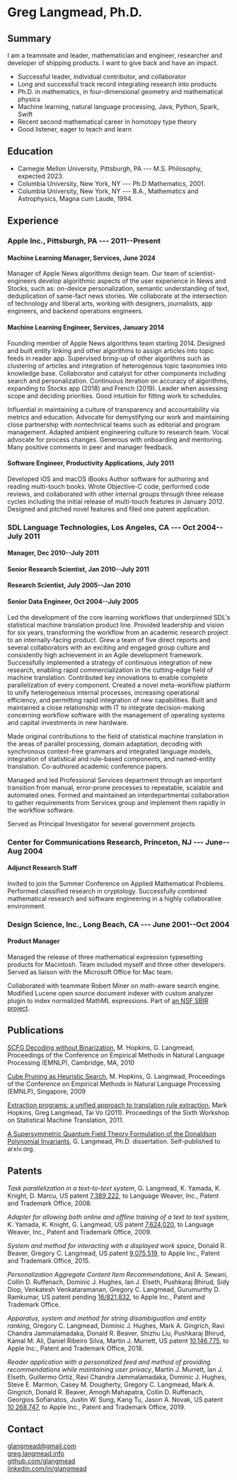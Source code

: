 # Greg Langmead, Ph.D.

## Summary

I am a teammate and leader, mathematician and engineer, researcher and
developer of shipping products. I want to give back and have an impact.

* Successful leader, individual contributor, and collaborator
* Long and successful track record integrating research into products
* Ph.D. in mathematics, in four-dimensional geometry and mathematical
physics
* Machine learning, natural language processing, Java, Python, Spark,
Swift
* Recent second mathematical career in homotopy type theory
* Good listener, eager to teach and learn

## Education

* Carnegie Mellon University, Pittsburgh, PA --- M.S. Philosophy, expected 2023.
* Columbia University, New York, NY --- Ph.D Mathematics, 2001.
* Columbia University, New York, NY --- B.A., Mathematics and Astrophysics, Magna cum Laude, 1994.

## Experience

### **Apple Inc., Pittsburgh, PA --- 2011--Present** 

#### Machine Learning Manager, Services, June 2024

Manager of Apple News algorithms design team. Our team of scientist-engineers
develop algorithmic aspects of the user experience in News and Stocks, such as:
on-device personalization, semantic understanding of text, deduplication of 
same-fact news stories. We collaborate at the intersection of technology and
liberal arts, working with designers, journalists, app engineers, and backend 
operations engineers.


#### Machine Learning Engineer, Services, January 2014

Founding member of Apple News algorithms team starting 2014. Designed
and built entity linking and other algorithms to assign articles into
topic feeds in reader app. Supervised bring-up of other algorithms such
as clustering of articles and integration of heterogenous topic
taxonomies into knowledge base. Collaborator and catalyst for other
components including search and personalization. Continuous iteration on
accuracy of algorithms, expanding to Stocks app (2018) and French
(2019). Leader when assessing scope and deciding priorities. Good
intuition for fitting work to schedules.

Influential in maintaining a culture of transparency and accountability
via metrics and education. Advocate for demystifying our work and
maintaining close partnership with nontechnical teams such as editorial
and program management. Adapted ambient engineering culture to research
team. Vocal advocate for process changes. Generous with onboarding and
mentoring. Many positive comments in peer and manager feedback.

#### Software Engineer, Productivity Applications, July 2011

Developed iOS and macOS iBooks Author software for authoring and reading multi-touch
books. Wrote Objective-C code, performed code reviews, and collaborated
with other internal groups through three release cycles including the
initial release of multi-touch features in January 2012. Designed and
pitched novel features and filed one patent application.

### **SDL Language Technologies, Los Angeles, CA --- Oct 2004--July 2011** 

#### Manager, Dec 2010--July 2011 

#### Senior Research Scientist, Jan 2010--July 2011 

#### Research Scientist, July 2005--Jan 2010 

#### Senior Data Engineer, Oct 2004--July 2005

Led the development of the core learning workflows that underpinned
SDL's statistical machine translation product line.
Provided leadership and vision for six years, transforming the workflow
from an academic research project to an internally-facing product. Grew
a team of five direct reports and several collaborators with an exciting
and engaged group culture and consistently high achievement in an Agile
development framework. Successfully implemented a strategy of continuous
integration of new research, enabling rapid commercialization in the
cutting-edge field of machine translation. Contributed key innovations
to enable complete parallelization of every component. Created a novel
meta-workflow platform to unify heterogeneous internal processes,
increasing operational efficiency, and permitting rapid integration of
new capabilities. Built and maintained a close relationship with IT to
integrate decision-making concerning workflow software with the
management of operating systems and capital investments in new hardware.

Made original contributions to the field of statistical machine
translation in the areas of parallel processing, domain adaptation,
decoding with synchronous context-free grammars and integrated language
models, integration of statistical and rule-based components, and
named-entity translation. Co-authored academic conference papers.

Managed and led Professional Services department through an important
transition from manual, error-prone processes to repeatable, scalable
and automated ones. Formed and maintained an interdepartmental
collaboration to gather requirements from Services group and implement
them rapidly in the workflow software.

Served as Principal Investigator for several government projects.

### **Center for Communications Research, Princeton, NJ --- June--Aug 2004**

#### Adjunct Research Staff

Invited to join the Summer Conference on Applied Mathematical Problems.
Performed classified research in cryptology. Successfully combined
mathematical research and software engineering in a highly collaborative
environment.

### **Design Science, Inc., Long Beach, CA --- June 2001--Oct 2004**

#### Product Manager

Managed the release of three mathematical expression typesetting
products for Macintosh. Team included myself and three other developers.
Served as liaison with the Microsoft Office for Mac team.

Collaborated with teammate Robert Miner on math-aware search engine.
Modified Lucene open source document indexer with custom analyzer plugin
to index normalized MathML expressions. Part of [an NSF SBIR
project](https://www.sbir.gov/sbirsearch/detail/145099).

## Publications

[SCFG Decoding without
Binarization](https://aclanthology.org/D10-1063/), M.
Hopkins, G. Langmead, Proceedings of the Conference on Empirical Methods
in Natural Language Processing (EMNLP), Cambridge, MA, 2010

[Cube Pruning as Heuristic
Search](https://aclanthology.org/D09-1007/), M. Hopkins,
G. Langmead, Proceedings of the Conference on Empirical Methods in
Natural Language Processing (EMNLP), Singapore, 2009

[Extraction programs: a unified approach to translation rule
extraction](https://aclanthology.org/W11-2166/), Mark
Hopkins, Greg Langmead, Tai Vo (2011). Proceedings of the Sixth Workshop
on Statistical Machine Translation, 2011.

[A Supersymmetric Quantum Field Theory Formulation of the Donaldson
Polynomial
Invariants](https://arxiv.org/abs/hep-th/0210192), G.
Langmead, Ph.D. dissertation. Self-published to arxiv.org.

## Patents

*Task parallelization in a text-to-text system*, G. Langmead, K. Yamada,
K. Knight, D. Marcu, US patent
[7,389,222](https://patents.google.com/patent/US7389222B1/en?oq=7,389,222),
to Language Weaver, Inc., Patent and Trademark Office, 2008.

*Adapter for allowing both online and offline training of a text to text
system*, K. Yamada, K. Knight, G. Langmead, US patent
[7,624,020](https://patents.google.com/patent/US7624020B2/en?oq=7,624,020),
to Language Weaver, Inc., Patent and Trademark Office, 2009.

*System and method for interacting with a displayed work space*, Donald
R. Beaver, Gregory C. Langmead, US patent
[9,075,519](https://patents.google.com/patent/US9075519B2/en?oq=9,075,519),
to Apple Inc., Patent and Trademark Office, 2015.

*Personalization Aggregate Content Item Recommendations*, Anil A.
Sewani, Collin D. Ruffenach, Dominic J. Hughes, Ian J. Elseth, Pushkaraj
Bhirud, Sidy Diop, Venkatesh Venkataramanan, Gregory C. Langmead,
Gurumurthy D. Ramkumar, US patent pending
[16/821,832](https://patents.google.com/patent/US20200301973A1/en?oq=16/821,832),
to Apple Inc., Patent and Trademark Office.

*Apparatus, system and method for string disambiguation and entity
ranking*, Gregory C. Langmead, Dominic J. Hughes, Mark A. Gingrich, Ravi
Chandra Jammalamadaka, Donald R. Beaver, Shizhu Liu, Pushkaraj Bhirud,
Kamal M. Ali, Daniel Ribeiro Silva, Martin J. Murrett, US patent
[10,146,775](https://patents.google.com/patent/US10146775B2/en?oq=10,146,775),
to Apple Inc., Patent and Trademark Office, 2018.

*Reader application with a personalized feed and method of providing
recommendations while maintaining user privacy*, Martin J. Murrett, Ian
J. Elseth, Guillermo Ortiz, Ravi Chandra Jammalamadaka, Dominic J.
Hughes, Steve E. Marmon, Casey M. Dougherty, Gregory C. Langmead, Mark
A. Gingrich, Donald R. Beaver, Amogh Mahapatra, Collin D. Ruffenach,
Georgios Sofianatos, Justin W. Sung, Kang Tu, Jason A. Novak, US patent
[10,268,747](https://patents.google.com/patent/US10268747B2/en?oq=10,268,747),
to Apple Inc., Patent and Trademark Office, 2019.

## Contact

[glangmead\@gmail.com](mailto:glangmead@gmail.com)\
[greg.langmead.info](http://greg.langmead.info)\
[github.com/glangmead](http://github.com/glangmead)\
[linkedin.com/in/glangmead](linkedin.com/in/glangmead)
